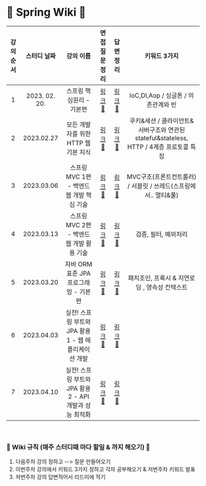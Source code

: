 <br>

# 🌱 Spring Wiki 🌱
 
| 강의 순서 |   스터디 날짜  | 강의 이름 | 면접 질문 정리 | 답변 정리 |키워드 3가지 |
| :---: | :----------: | :---------------: | :---: | :---: | :---: | 
| 1 | 2023. 02. 20. | 스프링 핵심원리 - 기본편 | [링크🔗](https://github.com/hellozo0/Spring_Wiki/issues/1)| [링크🔗](https://github.com/hellozo0/Spring_Wiki/tree/main/모든%20개발자를%20위한%20HTTP%20웹%20기본%20지식) | IoC,DI,Aop / 싱글톤 / 의존관계와 빈 |
|2|2023.02.27|모든 개발자를 위한 HTTP 웹 기본 지식|[링크🔗](https://github.com/hellozo0/Spring_Wiki/issues/2)|[링크🔗](https://github.com/hellozo0/Spring_Wiki/tree/main/모든%20개발자를%20위한%20HTTP%20웹%20기본%20지식)|쿠키&세션 / 클라이언트&서버구조와 연관된 stateful&stateless, HTTP / 4계층 프로토콜 특징|
|3|2023.03.06|스프링 MVC 1편 - 백엔드 웹 개발 핵심 기술|[링크🔗](https://github.com/hellozo0/Spring_Wiki/issues/4)|[링크🔗](https://github.com/hellozo0/Spring_Wiki/tree/main/스프링%20MVC%201편%20-%20백엔드%20웹%20개발%20핵심%20기술)|MVC구조(프론트컨트롤러) / 서블릿 / 쓰레드(스프링에서.. 멀티&풀)|
|4|2023.03.13|스프링 MVC 2편 - 백엔드 웹 개발 활용 기술|[링크🔗](https://github.com/hellozo0/Spring_Wiki/issues/5)|[링크🔗](https://github.com/hellozo0/Spring_Wiki/tree/main/스프링%20MVC%202편%20-%20백엔드%20웹%20개발%20활용%20기술)|검증, 필터, 예외처리|
|5|2023.03.20|자바 ORM 표준 JPA 프로그래밍 - 기본편|[링크🔗](https://github.com/hellozo0/Spring_Wiki/issues/6)|[링크🔗](https://github.com/hellozo0/Spring_Wiki/tree/main/자바%20ORM%20표준%20JPA%20프로그래밍%20-%20기본편)|패치조인, 프록시 & 지연로딩 , 영속성 컨텍스트|
|6|2023.04.03|실전! 스프링 부트와 JPA 활용1 - 웹 애플리케이션 개발|[링크🔗](https://github.com/hellozo0/Spring_Wiki/issues/7)|[링크🔗](https://github.com/hellozo0/Spring_Wiki/tree/main/실전!%20스프링%20부트와%20JPA%20활용1%20-%20웹%20애플리케이션%20개발)||
|7|2023.04.10|실전! 스프링 부트와 JPA 활용2 - API 개발과 성능 최적화|[링크🔗](https://github.com/hellozo0/Spring_Wiki/issues/8)|[링크🔗](https://github.com/hellozo0/Spring_Wiki/tree/main/실전!%20스프링%20부트와%20JPA%20활용2%20-%20API%20개발과%20성능%20최적화)||


<br>

### 🌱 Wiki 규칙 (매주 스터디때 마다 할일 & 까지 해오기) 🌱
1. 다음주차 강의 정하고 --> 질문 만들어오기
2. 이번주차 강의에서 키워드 3가지 정하고 각자 공부해오기 & 저번주차 키워드 발표
3. 저번주차 강의 답변적어서 리드미에 적기
